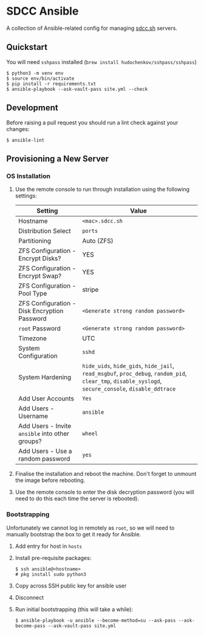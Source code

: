 # SDCC Ansible

A collection of Ansible-related config for managing [sdcc.sh](https://sdcc.sh) servers.

## Quickstart

You will need `sshpass` installed (`brew install hudochenkov/sshpass/sshpass`)

```
$ python3 -m venv env
$ source env/bin/activate
$ pip install -r requirements.txt
$ ansible-playbook --ask-vault-pass site.yml --check
```

## Development

Before raising a pull request you should run a lint check against your changes:

```
$ ansible-lint
```

## Provisioning a New Server

### OS Installation

1. Use the remote console to run through installation using the following settings:

    | Setting                                           | Value                                                                                                                                                 |
    |---------------------------------------------------|-------------------------------------------------------------------------------------------------------------------------------------------------------|
    | Hostname                                          | `<mac>.sdcc.sh`                                                                                                                                       |
    | Distribution Select                               | `ports`                                                                                                                                               |
    | Partitioning                                      | Auto (ZFS)                                                                                                                                            |
    | ZFS Configuration - Encrypt Disks?                | YES                                                                                                                                                   |
    | ZFS Configuration - Encrypt Swap?                 | YES                                                                                                                                                   |
    | ZFS Configuration - Pool Type                     | stripe                                                                                                                                                |
    | ZFS Configuration - Disk Encryption Password      | `<Generate strong random password>`                                                                                                                   |
    | `root` Password                                   | `<Generate strong random password>`                                                                                                                   |
    | Timezone                                          | UTC                                                                                                                                                   |
    | System Configuration                              | `sshd`                                                                                                                                                |
    | System Hardening                                  | `hide_uids`, `hide_gids`, `hide_jail`, `read_msgbuf`, `proc_debug`, `random_pid`, `clear_tmp`, `disable_syslogd`, `secure_console`, `disable_ddtrace` |
    | Add User Accounts                                 | `Yes`                                                                                                                                                 |
    | Add Users - Username                              | `ansible`                                                                                                                                             |
    | Add Users - Invite `ansible` into other groups?   | `wheel`                                                                                                                                               |
    | Add Users - Use a random password                 | `yes`                                                                                                                                                 |

2. Finalise the installation and reboot the machine. Don't forget to unmount the image before rebooting.

3. Use the remote console to enter the disk decryption password (you will need to do this each time the server is rebooted).

### Bootstrapping

Unfortunately we cannot log in remotely as `root`, so we will need to manually bootstrap the box to get it ready for Ansible.

1. Add entry for host in `hosts`

2. Install pre-requisite packages:

    ```
    $ ssh ansible@<hostname>
    # pkg install sudo python3
    ```

3. Copy across SSH public key for ansible user

4. Disconnect

5. Run initial bootstrapping (this will take a while):

    ```
    $ ansible-playbook -u ansible --become-method=su --ask-pass --ask-become-pass --ask-vault-pass site.yml
    ```
